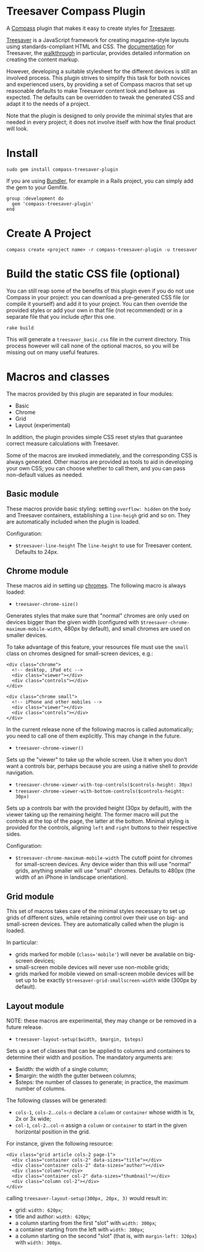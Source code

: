 Treesaver Compass Plugin
========================

A [Compass](http://compass-style.org/) plugin that makes it easy to create
styles for [Treesaver](http://treesaverjs.com/).

[Treesaver](http://treesaverjs.com/) is a JavaScript framework for creating
magazine-style layouts using standards-compliant HTML and CSS. The
[documentation](https://github.com/Treesaver/treesaver/wiki) for Treesaver,
the [walkthrough](https://github.com/Treesaver/treesaver/wiki/Walkthrough) in
particular, provides detailed information on creating the content markup.

However, developing a suitable stylesheet for the different devices is still
an involved process. This plugin strives to simplify this task for both novices
and experienced users, by providing a set of Compass macros that set up
reasonable defaults to make Treesaver content look and behave as expected.
The defaults can be overridden to tweak the generated CSS and adapt it to the
needs of a project.

Note that the plugin is designed to only provide the minimal styles that are
needed in every project; it does not involve itself with how the final product
will look.

Install
=======

    sudo gem install compass-treesaver-plugin

If you are using [Bundler](http://gembundler.com/), for example in a Rails project,
you can simply add the gem to your Gemfile.

    group :development do
      gem 'compass-treesaver-plugin'
    end

Create A Project
================

    compass create <project name> -r compass-treesaver-plugin -u treesaver

Build the static CSS file (optional)
====================================

You can still reap some of the benefits of this plugin even if you do not use Compass in
your project: you can download a pre-generated CSS file (or compile it yourself)
and add it to your project. You can then override the provided styles or add your
own in that file (not recommended) or in a separate file that you include *after*
this one.

    rake build

This will generate a `treesaver_basic.css` file in the current directory. This
process however will call none of the optional macros, so you will be missing
out on many useful features.

Macros and classes
==================

The macros provided by this plugin are separated in four modules:

* Basic
* Chrome
* Grid
* Layout (experimental)

In addition, the plugin provides simple CSS reset styles that guarantee correct
measure calculations with Treesaver.

Some of the macros are invoked immediately, and the corresponding CSS is always
generated. Other macros are provided as tools to aid in developing your own CSS;
you can choose whether to call them, and you can pass non-default values as needed.

Basic module
------------

These macros provide basic styling: setting `overflow: hidden` on the `body` and
Treesaver containers, establishing a `line-heigh` grid and so on. They are
automatically included when the plugin is loaded.

Configuration:

* `$treesaver-line-height`  The `line-height` to use for Treesaver content.
Defaults to 24px.


Chrome module
-------------

These macros aid in setting up [chromes](https://github.com/Treesaver/treesaver/wiki/Chrome).
The following macro is always loaded:

* `treesaver-chrome-size()`

Generates styles that make sure that "normal" chromes are only used on devices
bigger than the given width (configured with `$treesaver-chrome-maximum-mobile-width`,
480px by default), and small chromes are used on
smaller devices.

To take advantage of this feature, your resources file must use the `small`
class on chromes designed for small-screen devices, e.g.:

    <div class="chrome">
      <!-- desktop, iPad etc -->
      <div class="viewer"></div>
      <div class="controls"></div>
    </div>

    <div class="chrome small">
      <!-- iPhone and other mobiles -->
      <div class="viewer"></div>
      <div class="controls"></div>
    </div>

In the current release none of the following macros is called automatically; you
need to call one of them explicitly. This may change in the future.

* `treesaver-chrome-viewer()`

Sets up the "viewer" to take up the whole screen. Use it when you don't want a
controls bar, perhaps because you are using a native shell to provide navigation.

* `treesaver-chrome-viewer-with-top-controls($controls-height: 30px)`
* `treesaver-chrome-viewer-with-bottom-controls($controls-height: 30px)`

Sets up a controls bar with the provided height (30px by default), with the
viewer taking up the remaining height. The former macro will put the controls
at the top of the page, the latter at the bottom. Minimal styling is provided
for the controls, aligning `left` and `right` buttons to their respective sides.

Configuration:

* `$treesaver-chrome-maximum-mobile-width`  The cutoff point for chromes for
small-screen devices. Any device wider than this will use "normal" grids,
anything smaller will use "small" chromes.
Defaults to 480px (the width of an iPhone in landscape orientation).


Grid module
-----------

This set of macros takes care of the minimal styles necessary to set up
grids of different sizes, while retaining control over their use on big- and
small-screen devices. They are automatically called when the plugin is loaded.

In particular:

* grids marked for mobile (`class='mobile'`) will never be available on
big-screen devices;
* small-screen mobile devices will never use non-mobile grids;
* grids marked for mobile viewed on small-screen mobile devices will be set up
to be exactly `$treesaver-grid-smallscreen-width` wide (300px by default).


Layout module
-------------

NOTE: these macros are experimental, they may change or be removed in a future
release.

* `treesaver-layout-setup($width, $margin, $steps)`

Sets up a set of classes that can be applied to columns and containers to
determine their width and position. The mandatory arguments are:

* $width: the width of a single column;
* $margin: the width the gutter between columns;
* $steps: the number of classes to generate; in practice, the maximum number of
columns.

The following classes will be generated:

* `cols-1`, `cols-2`…`cols-n` declare a `column` or `container` whose width
is 1x, 2x or 3x wide;
* `col-1`, `col-2`…`col-n` assign a `column` or `container` to start in the
given horizontal position in the grid.

For instance, given the following resource:

    <div class="grid article cols-2 page-1">
      <div class="container cols-2" data-sizes="title"></div>
      <div class="container cols-2" data-sizes="author"></div>
      <div class="column"></div>
      <div class="container col-2" data-sizes="thumbnail"></div>
      <div class="column col-2"></div>
    </div>

calling `treesaver-layout-setup(300px, 20px, 3)` would result in:

* grid: `width: 620px`;
* title and author: `width: 620px`;
* a column starting from the first "slot" with `width: 300px`;
* a container starting from the left with `width: 300px`;
* a column starting on the second "slot" (that is, with `margin-left: 320px`) with `width: 300px`.
